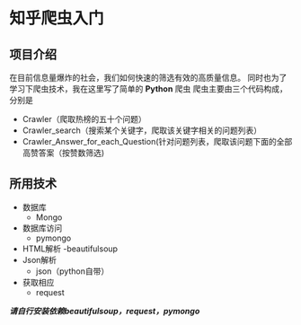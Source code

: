 # 知乎爬虫入门

## 项目介绍
在目前信息量爆炸的社会，我们如何快速的筛选有效的高质量信息。   同时也为了学习下爬虫技术，我在这里写了简单的   **Python**
爬虫   爬虫主要由三个代码构成，分别是
- Crawler（爬取热榜的五十个问题）
- Crawler_search（搜索某个关键字，爬取该关键字相关的问题列表）
- Crawler_Answer_for_each_Question(针对问题列表，爬取该问题下面的全部高赞答案（按赞数筛选)
## 所用技术
- 数据库
  - Mongo
- 数据库访问
  - pymongo
- HTML解析
  -beautifulsoup
- Json解析
  - json（python自带）
- 获取相应
  - request     

***请自行安装依赖beautifulsoup，request，pymongo***
